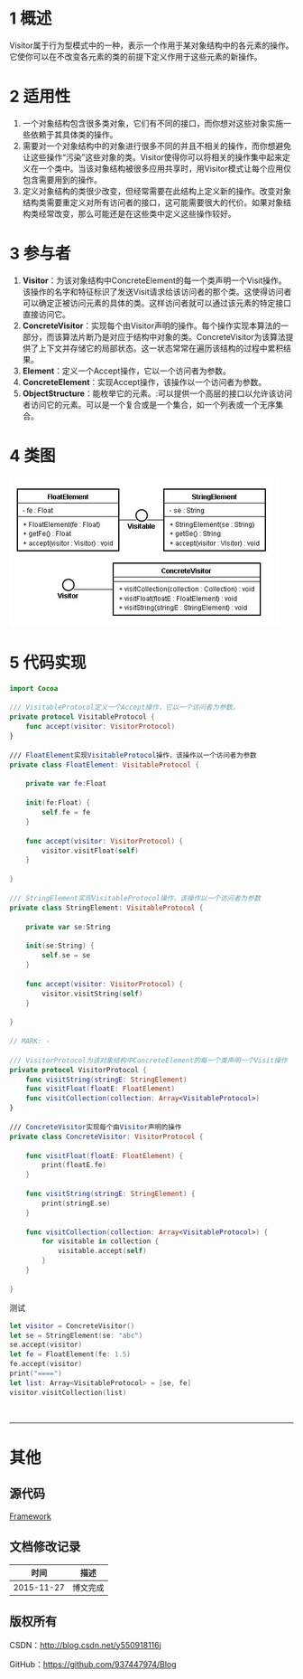# 1 概述

Visitor属于行为型模式中的一种，表示一个作用于某对象结构中的各元素的操作。它使你可以在不改变各元素的类的前提下定义作用于这些元素的新操作。

# 2 适用性

1. 一个对象结构包含很多类对象，它们有不同的接口，而你想对这些对象实施一些依赖于其具体类的操作。
2. 需要对一个对象结构中的对象进行很多不同的并且不相关的操作，而你想避免让这些操作“污染”这些对象的类。Visitor使得你可以将相关的操作集中起来定义在一个类中。当该对象结构被很多应用共享时，用Visitor模式让每个应用仅包含需要用到的操作。
3. 定义对象结构的类很少改变，但经常需要在此结构上定义新的操作。改变对象结构类需要重定义对所有访问者的接口，这可能需要很大的代价。如果对象结构类经常改变，那么可能还是在这些类中定义这些操作较好。
        
# 3 参与者

1. **Visitor**：为该对象结构中ConcreteElement的每一个类声明一个Visit操作。该操作的名字和特征标识了发送Visit请求给该访问者的那个类。这使得访问者可以确定正被访问元素的具体的类。这样访问者就可以通过该元素的特定接口直接访问它。
2. **ConcreteVisitor**：实现每个由Visitor声明的操作。每个操作实现本算法的一部分，而该算法片断乃是对应于结构中对象的类。ConcreteVisitor为该算法提供了上下文并存储它的局部状态。这一状态常常在遍历该结构的过程中累积结果。
3. **Element**：定义一个Accept操作，它以一个访问者为参数。
4. **ConcreteElement**：实现Accept操作，该操作以一个访问者为参数。
5. **ObjectStructure**：能枚举它的元素。:可以提供一个高层的接口以允许该访问者访问它的元素。可以是一个复合或是一个集合，如一个列表或一个无序集合。

# 4 类图

![DDl-1](https://raw.githubusercontent.com/937447974/Blog/master/Resources/2015112723.png)

# 5 代码实现

```swift
import Cocoa

/// VisitableProtocol定义一个Accept操作，它以一个访问者为参数。
private protocol VisitableProtocol {    
    func accept(visitor: VisitorProtocol)    
}

/// FloatElement实现VisitableProtocol操作，该操作以一个访问者为参数
private class FloatElement: VisitableProtocol {
    
    private var fe:Float
    
    init(fe:Float) {
        self.fe = fe
    }
    
    func accept(visitor: VisitorProtocol) {
        visitor.visitFloat(self)
    }
    
}

/// StringElement实现VisitableProtocol操作，该操作以一个访问者为参数
private class StringElement: VisitableProtocol {
    
    private var se:String
    
    init(se:String) {
        self.se = se
    }
    
    func accept(visitor: VisitorProtocol) {
        visitor.visitString(self)
    }
    
}

// MARK: - 

/// VisitorProtocol为该对象结构中ConcreteElement的每一个类声明一个Visit操作
private protocol VisitorProtocol {    
    func visitString(stringE: StringElement)    
    func visitFloat(floatE: FloatElement)    
    func visitCollection(collection: Array<VisitableProtocol>)    
}

/// ConcreteVisitor实现每个由Visitor声明的操作
private class ConcreteVisitor: VisitorProtocol {
    
    func visitFloat(floatE: FloatElement) {
        print(floatE.fe)
    }
    
    func visitString(stringE: StringElement) {
        print(stringE.se)
    }
    
    func visitCollection(collection: Array<VisitableProtocol>) {
        for visitable in collection {
            visitable.accept(self)
        }
    }
    
}
```

测试

```swift
let visitor = ConcreteVisitor()
let se = StringElement(se: "abc")
se.accept(visitor)
let fe = FloatElement(fe: 1.5)
fe.accept(visitor)
print("====")
let list: Array<VisitableProtocol> = [se, fe]
visitor.visitCollection(list)
```

&#160;

----------

# 其他

## 源代码

[Framework](https://github.com/937447974/Framework)

## 文档修改记录

| 时间 | 描述 |
| ---- | ---- |
| 2015-11-27 | 博文完成 |

## 版权所有

CSDN：http://blog.csdn.net/y550918116j

GitHub：https://github.com/937447974/Blog